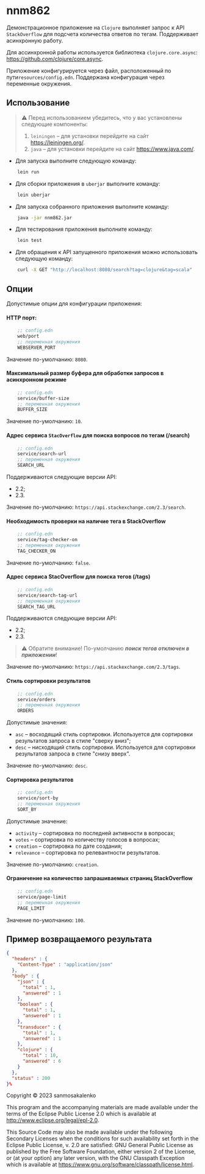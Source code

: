 # nnm862

Демонстрационное приложение на `Clojure` выполняет запрос к API `StackOverflow` для подсчета количества ответов по тегам. Поддерживает асинхронную работу.

Для ассинхронной работы используется библиотека `clojure.core.async`: https://github.com/clojure/core.async.

Приложение конфигурируется через файл, расположенный по пути`resources/config.edn`. Поддержана конфигурация через переменные окружения.

## Использование

> :warning: Перед использованием убедитесь, что у вас установлены следующие компоненты:
> 1. `leiningen` – для установки перейдите на сайт https://leiningen.org/.
> 2. `java` – для установки перейдите на сайт https://www.java.com/.

* Для запуска выполните следующую команду:

```bash
    lein run
```

* Для сборки приложения в `uberjar` выполните команду: 

```bash
    lein uberjar
```

* Для запуска собранного приложения выполните команду:

```bash
    java -jar nnm862.jar
```

* Для тестирования приложения выполните команду: 

```bash
    lein test
```

* Для обращения к API запущенного приложения можно использовать следующую команду:

```bash
    curl -X GET "http://localhost:8080/search?tag=clojure&tag=scala"
```

## Опции

Допустимые опции для конфигурации приложения:

#### HTTP порт:
```clojure
    ;; config.edn
    web/port
    ;; переменная окружения
    WEBSERVER_PORT
```
Значение по-умолчанию: `8080`.

#### Максимальный размер буфера для обработки запросов в асинхронном режиме

```clojure
    ;; config.edn
    service/buffer-size
    ;; переменная окружения
    BUFFER_SIZE
```

Значение по-умолчанию: `10`.

#### Адрес сервиса `StacOverflow` для поиска вопросов по тегам (/search)

```clojure
    ;; config.edn
    service/search-url
    ;; переменная окружения
    SEARCH_URL
```
Поддерживаются следующие версии API:
* 2.2;
* 2.3.

Значение по-умолчанию: `https://api.stackexchange.com/2.3/search`.

#### Необходимость проверки на наличие тега в StackOverflow

```clojure
    ;; config.edn
    service/tag-checker-on
    ;; переменная окружения
    TAG_CHECKER_ON
```
Значение по-умолчанию: `false`.

#### Адрес сервиса StacOverflow для поиска тегов (/tags)

```clojure
    ;; config.edn
    service/search-tag-url
    ;; переменная окружения
    SEARCH_TAG_URL
```
Поддерживаются следующие версии API:
* 2.2;
* 2.3.

> :warning: Обратите внимание! По-умолчанию ***поиск тегов отключен в приложении***!

Значение по-умолчанию: `https://api.stackexchange.com/2.3/tags`.

#### Стиль сортировки результатов

```clojure
    ;; config.edn
    service/orders
    ;; переменная окружения
    ORDERS
```
Допустимые значения: 
* `asc` – восходящий стиль сортировки. Используется для сортировки результатов запроса в стиле "сверху вниз";
* `desc` – нисходящий стиль сортировки. Используется для сортировки результатов запроса в стиле "снизу вверх".

Значение по-умолчанию: `desc`.

#### Сортировка результатов

```clojure
    ;; config.edn
    service/sort-by
    ;; переменная окружения
    SORT_BY
```
Допустимые значение: 
* `activity` – сортировка по последней активности в вопросах;
* `votes` – сортировка по количеству голосов в вопросах;
* `creation` – сортировка по дате создания;
* `relevance` – сортировка по релевантности результатов.

Значение по-умолчанию: `creation`.

#### Ограничение на количество запрашиваемых страниц StackOverflow
```clojure
    ;; config.edn
    service/page-limit
    ;; переменная окружения
    PAGE_LIMIT
```

Значение по-умолчанию: `100`.

## Пример возвращаемого результата

```json
{
  "headers" : {
    "Content-Type" : "application/json"
  },
  "body" : {
    "json" : {
      "total" : 1,
      "answered" : 1
    },
    "boolean" : {
      "total" : 1,
      "answered" : 1
    },
    "transducer" : {
      "total" : 1,
      "answered" : 1
    },
    "clojure" : {
      "total" : 10,
      "answered" : 6
    }
  },
  "status" : 200
}%
```

Copyright © 2023 sanmosakalenko

This program and the accompanying materials are made available under the
terms of the Eclipse Public License 2.0 which is available at
http://www.eclipse.org/legal/epl-2.0.

This Source Code may also be made available under the following Secondary
Licenses when the conditions for such availability set forth in the Eclipse
Public License, v. 2.0 are satisfied: GNU General Public License as published by
the Free Software Foundation, either version 2 of the License, or (at your
option) any later version, with the GNU Classpath Exception which is available
at https://www.gnu.org/software/classpath/license.html.
